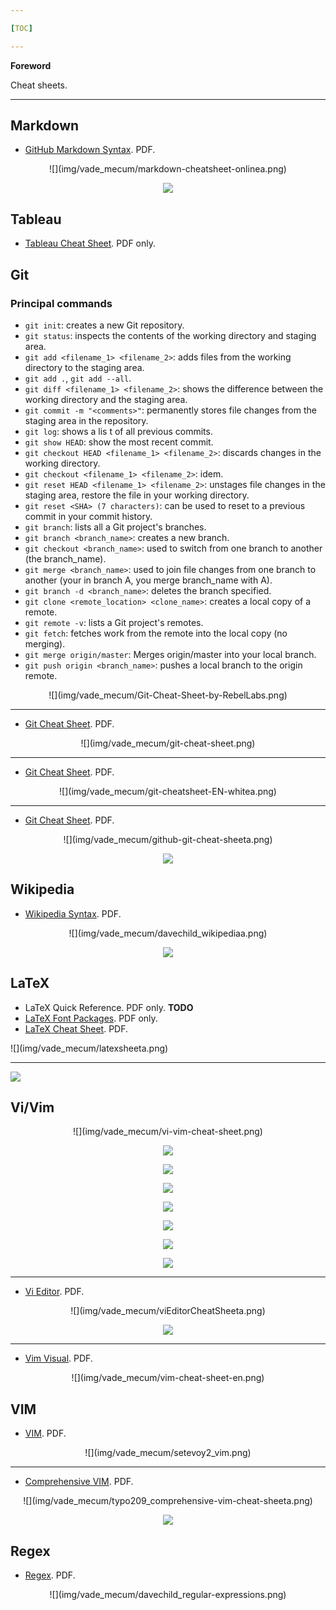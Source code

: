 ```yaml
---

[TOC]

---
```


**Foreword**

Cheat sheets.

---

## Markdown

- [GitHub Markdown Syntax](markdown-cheatsheet-online.pdf). PDF.

<center>
![](img/vade_mecum/markdown-cheatsheet-onlinea.png)

![](img/vade_mecum/markdown-cheatsheet-onlinea.png)
</center>

## Tableau

- [Tableau Cheat Sheet](Tableau_Cheat_Sheet.pdf). PDF only.

## Git

### Principal commands

- `git init`: creates a new Git repository.
- `git status`: inspects the contents of the working directory and staging area.
- `git add <filename_1> <filename_2>`: adds files from the working directory to the staging area.
- `git add .`, `git add --all`.
- `git diff <filename_1> <filename_2>`: shows the difference between the working directory and the staging area.
- `git commit -m "<comments>"`: permanently stores file changes from the staging area in the repository.
- `git log`: shows a lis t of all previous commits.
- `git show HEAD`: show the most recent commit.
- `git checkout HEAD <filename_1> <filename_2>`: discards changes in the working directory.
- `git checkout <filename_1> <filename_2>`: idem.
- `git reset HEAD <filename_1> <filename_2>`: unstages file changes in the staging area, restore the file in your working directory.
- `git reset <SHA> (7 characters)`: can be used to reset to a previous commit in your commit history.
- `git branch`: lists all a Git project's branches.
- `git branch <branch_name>`: creates a new branch.
- `git checkout <branch_name>`: used to switch from one branch to another (the branch_name).
- `git merge <branch_name>`: used to join file changes from one branch to another (your in branch A, you merge branch_name with A).
- `git branch -d <branch_name>`: deletes the branch specified.
- `git clone <remote_location> <clone_name>`: creates a local copy of a remote.
- `git remote -v`: lists a Git project's remotes.
- `git fetch`: fetches work from the remote into the local copy (no merging).
- `git merge origin/master`: Merges origin/master into your local branch.
- `git push origin <branch_name>`: pushes a local branch to the origin remote.

<center>
![](img/vade_mecum/Git-Cheat-Sheet-by-RebelLabs.png)
</center>

---

- [Git Cheat Sheet](git-cheat-sheet.pdf). PDF.

<center>
![](img/vade_mecum/git-cheat-sheet.png)
</center>

---

- [Git Cheat Sheet](git-cheatsheet-EN-white.pdf). PDF.

<center>
![](img/vade_mecum/git-cheatsheet-EN-whitea.png)
</center>

---

- [Git Cheat Sheet](github-git-cheat-sheet.pdf). PDF.

<center>
![](img/vade_mecum/github-git-cheat-sheeta.png)

![](img/vade_mecum/github-git-cheat-sheetb.png)
</center>

## Wikipedia

- [Wikipedia Syntax](davechild_wikipedia.pdf). PDF.

<center>
![](img/vade_mecum/davechild_wikipediaa.png)

![](img/vade_mecum/davechild_wikipediab.png)
</center>

## LaTeX

- LaTeX Quick Reference. PDF only. **TODO**
- [LaTeX Font Packages](latex-font-packages.pdf). PDF only.
- [LaTeX Cheat Sheet](latexsheet.pdf). PDF.

</center>
![](img/vade_mecum/latexsheeta.png)

---

![](img/vade_mecum/latexsheetb.png)
</center>

## Vi/Vim

<center>
![](img/vade_mecum/vi-vim-cheat-sheet.png)

![](img/vade_mecum/vi-vim-tutorial-1.png)

![](img/vade_mecum/vi-vim-tutorial-2.png)

![](img/vade_mecum/vi-vim-tutorial-3.png)

![](img/vade_mecum/vi-vim-tutorial-4.png)

![](img/vade_mecum/vi-vim-tutorial-5.png)

![](img/vade_mecum/vi-vim-tutorial-6.png)

![](img/vade_mecum/vi-vim-tutorial-7.png)
</center>

---

- [Vi Editor](viEditorCheatSheet.pdf). PDF.

<center>
![](img/vade_mecum/viEditorCheatSheeta.png)

![](img/vade_mecum/viEditorCheatSheetb.png)
</center>

---

- [Vim Visual](vim-cheat-sheet-en.pdf). PDF.

<center>
![](img/vade_mecum/vim-cheat-sheet-en.png)
</center>

## VIM

- [VIM](setevoy2_vim.pdf). PDF.

<center>
![](img/vade_mecum/setevoy2_vim.png)
</center>

---

- [Comprehensive VIM](typo209_comprehensive-vim-cheat-sheet.pdf). PDF.

<center>
![](img/vade_mecum/typo209_comprehensive-vim-cheat-sheeta.png)

![](img/vade_mecum/typo209_comprehensive-vim-cheat-sheetb.png)
</center>

## Regex

- [Regex](davechild_regular-expressions.pdf). PDF.

<center>
![](img/vade_mecum/davechild_regular-expressions.png)
</center>
